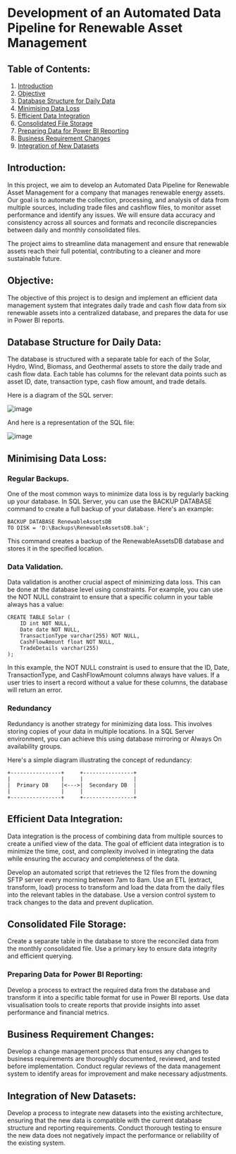 # Development of an Automated Data Pipeline for Renewable Asset Management

## Table of Contents:
1. [Introduction](#introduction)
2. [Objective](#objective)
3. [Database Structure for Daily Data](#database-structure-for-daily-data)
4. [Minimising Data Loss](#minimising-data-loss)
5. [Efficient Data Integration](#efficient-data-integration)
6. [Consolidated File Storage](#consolidated-file-storage)
7. [Preparing Data for Power BI Reporting](#preparing-data-for-power-bi-reporting)
8. [Business Requirement Changes](#business-requirement-changes)
9. [Integration of New Datasets](#integration-of-new-datasets)


## Introduction:

In this project, we aim to develop an Automated Data Pipeline for Renewable Asset Management for a company that manages renewable energy assets. Our goal is to automate the collection, processing, and analysis of data from multiple sources, including trade files and cashflow files, to monitor asset performance and identify any issues. We will ensure data accuracy and consistency across all sources and formats and reconcile discrepancies between daily and monthly consolidated files.

The project aims to streamline data management and ensure that renewable assets reach their full potential, contributing to a cleaner and more sustainable future.

## Objective: 

The objective of this project is to design and implement an efficient data management system that integrates daily trade and cash flow data from six renewable assets into a centralized database, and prepares the data for use in Power BI reports.

## Database Structure for Daily Data:

The database is structured with a separate table for each of the Solar, Hydro, Wind, Biomass, and Geothermal assets to store the daily trade and cash flow data. Each table has columns for the relevant data points such as asset ID, date, transaction type, cash flow amount, and trade details.

Here is a diagram of the SQL server:

![image](https://user-images.githubusercontent.com/68539411/226671940-222c63f3-2c9b-4014-90ee-c7cc90ea5d88.png)

And here is a representation of the SQL file:

![image](https://user-images.githubusercontent.com/68539411/226672226-8f33d974-93bc-41d9-907f-6d4f1f0b7cd8.png)


## Minimising Data Loss:

### Regular Backups.
One of the most common ways to minimize data loss is by regularly backing up your database. In SQL Server, you can use the BACKUP DATABASE command to create a full backup of your database. Here's an example:

````
BACKUP DATABASE RenewableAssetsDB
TO DISK = 'D:\Backups\RenewableAssetsDB.bak';
````
This command creates a backup of the RenewableAssetsDB database and stores it in the specified location.

### Data Validation.
Data validation is another crucial aspect of minimizing data loss. This can be done at the database level using constraints. For example, you can use the NOT NULL constraint to ensure that a specific column in your table always has a value:

````
CREATE TABLE Solar (
    ID int NOT NULL,
    Date date NOT NULL,
    TransactionType varchar(255) NOT NULL,
    CashFlowAmount float NOT NULL,
    TradeDetails varchar(255)
);
````
In this example, the NOT NULL constraint is used to ensure that the ID, Date, TransactionType, and CashFlowAmount columns always have values. If a user tries to insert a record without a value for these columns, the database will return an error.

### Redundancy
Redundancy is another strategy for minimizing data loss. This involves storing copies of your data in multiple locations. In a SQL Server environment, you can achieve this using database mirroring or Always On availability groups.

Here's a simple diagram illustrating the concept of redundancy:

    +----------------+     +----------------+
    |                |     |                |
    |  Primary DB    |<--->|  Secondary DB  |
    |                |     |                |
    +----------------+     +----------------+


## Efficient Data Integration:
Data integration is the process of combining data from multiple sources to create a unified view of the data. The goal of efficient data integration is to minimize the time, cost, and complexity involved in integrating the data while ensuring the accuracy and completeness of the data.

Develop an automated script that retrieves the 12 files from the downing SFTP server every morning between 7am to 8am.
Use an ETL (extract, transform, load) process to transform and load the data from the daily files into the relevant tables in the database.
Use a version control system to track changes to the data and prevent duplication.

## Consolidated File Storage:

Create a separate table in the database to store the reconciled data from the monthly consolidated file.
Use a primary key to ensure data integrity and efficient querying.

### Preparing Data for Power BI Reporting:

Develop a process to extract the required data from the database and transform it into a specific table format for use in Power BI reports.
Use data visualisation tools to create reports that provide insights into asset performance and financial metrics.

## Business Requirement Changes:

Develop a change management process that ensures any changes to business requirements are thoroughly documented, reviewed, and tested before implementation.
Conduct regular reviews of the data management system to identify areas for improvement and make necessary adjustments.

## Integration of New Datasets:

Develop a process to integrate new datasets into the existing architecture, ensuring that the new data is compatible with the current database structure and reporting requirements.
Conduct thorough testing to ensure the new data does not negatively impact the performance or reliability of the existing system.
